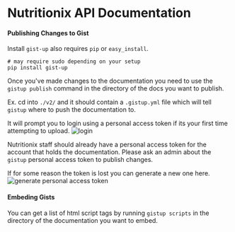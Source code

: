 Nutritionix API Documentation
=============================

#### Publishing Changes to Gist

Install `gist-up` also requires `pip` or `easy_install`.
```
# may require sudo depending on your setup
pip install gist-up
```

Once you've made changes to the documentation you need to use the `gistup publish` command in the directory of the docs you want to publish.

Ex. cd into `./v2/` and it should contain a `.gistup.yml` file which will tell `gistup` where to push the documentation to.

It will prompt you to login using a personal access token if its your first time attempting to upload.
![login](http://take.ms/FR8HZ)


Nutritionix staff should already have a personal access token for the account that holds the documentation. Please ask an admin about the `gistup` personal access token to publish changes.

If for some reason the token is lost you can generate a new one here.
![generate personal access token](http://take.ms/R4DR2)


#### Embeding Gists

You can get a list of html script tags by running `gistup scripts` in the directory of the documentation you want to embed.